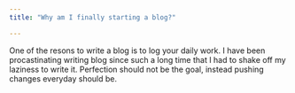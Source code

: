 ```yaml
---
title: "Why am I finally starting a blog?"

---
```


One of the resons to write a blog is to log your daily work. I have been procastinating writing blog since such a long time that I had to shake off my laziness to write it. Perfection should not be the goal, instead pushing changes everyday should be.